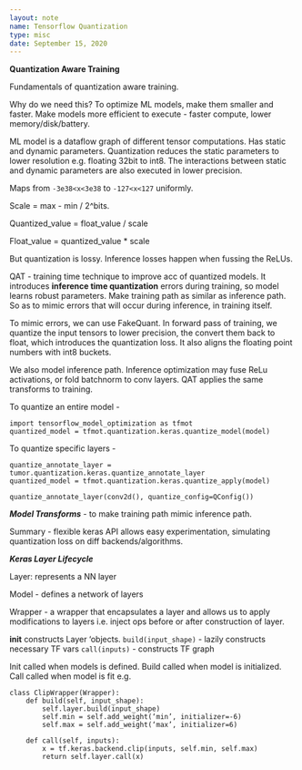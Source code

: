 ```yaml
---
layout: note
name: Tensorflow Quantization
type: misc
date: September 15, 2020
---
```


**Quantization Aware Training**

Fundamentals of quantization aware training.

Why do we need this? To optimize ML models, make them smaller and faster. Make models more efficient to execute - faster compute, lower memory/disk/battery.

ML model is a dataflow graph of different tensor computations. Has static and dynamic parameters. Quantization reduces the static parameters to lower resolution e.g. floating 32bit to int8. The interactions between static and dynamic parameters are also executed in lower precision. 

Maps from `-3e38<x<3e38` to `-127<x<127` uniformly.

Scale = max - min / 2^bits.

Quantized_value = float_value / scale

Float_value = quantized_value * scale

But quantization is lossy. Inference losses happen when fussing the ReLUs.

QAT - training time technique to improve acc of quantized models. It introduces **inference time quantization** errors during training, so model learns robust parameters. Make training path as similar as inference path. So as to mimic errors that will occur during inference, in training itself. 

To mimic errors, we can use FakeQuant. In forward pass of training, we quantize the input tensors to lower precision, the convert them back to float, which introduces the quantization loss. It also aligns the floating point numbers with int8 buckets. 

We also model inference path. Inference optimization may fuse ReLu activations, or fold batchnorm to conv layers. QAT applies the same transforms to training. 

To quantize an entire model - 
```
import tensorflow_model_optimization as tfmot
quantized_model = tfmot.quantization.keras.quantize_model(model)
```

To quantize specific layers -
```
quantize_annotate_layer = tumor.quantization.keras.quantize_annotate_layer
quantized_model = tfmot.quantization.keras.quantize_apply(model)

quantize_annotate_layer(conv2d(), quantize_config=QConfig())
```

***Model Transforms*** - to make training path mimic inference path.

Summary - flexible keras API allows easy experimentation, simulating quantization loss on diff backends/algorithms. 

***Keras Layer Lifecycle***

Layer: represents a NN layer

Model - defines a network of layers

Wrapper - a wrapper that encapsulates a layer and allows us to apply modifications to layers i.e. inject ops before or after construction of layer.

__init__ constructs Layer ‘objects.
`build(input_shape)` - lazily constructs necessary TF vars
`call(inputs)` - constructs TF graph

Init called when models is defined. Build called when model is initialized. Call called when model is fit e.g. 

```
class ClipWrapper(Wrapper):
    def build(self, input_shape):
        self.layer.build(input_shape)
        self.min = self.add_weight(‘min’, initializer=-6)
        self.max = self.add_weight(‘max’, initializer=6)

    def call(self, inputs):
        x = tf.keras.backend.clip(inputs, self.min, self.max)
        return self.layer.call(x)
```

